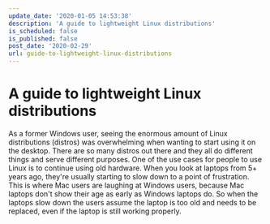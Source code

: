 ```yaml
---
update_date: '2020-01-05 14:53:38'
description: 'A guide to lightweight Linux distributions'
is_scheduled: false
is_published: false
post_date: '2020-02-29'
url: guide-to-lightweight-linux-distributions
---
```


# A guide to lightweight Linux distributions
As a former Windows user, seeing the enormous amount of Linux distributions (distros) was overwhelming when wanting to start using it on the desktop. There are so many distros out there and they all do different things and serve different purposes. One of the use cases for people to use Linux is to continue using old hardware. When you look at laptops from 5+ years ago, they're usually starting to slow down to a point of frustration. This is where Mac users are laughing at Windows users, because Mac laptops don't show their age as early as Windows laptops do. So when the laptops slow down the users assume the laptop is too old and needs to be replaced, even if the laptop is still working properly.